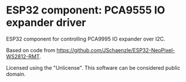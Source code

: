 # ESP32 component: PCA9555 IO expander driver

ESP32 component for controlling PCA9995 IO expander over I2C.

Based on code from https://github.com/JSchaenzle/ESP32-NeoPixel-WS2812-RMT.

Licensed using the "Unlicense". This software can be considered public domain.
